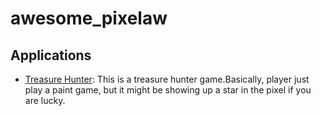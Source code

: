 # awesome_pixelaw


## Applications

- [Treasure Hunter](https://github.com/SYORA17/treasure-hunter): This is a treasure hunter game.Basically, player just play a paint game, but it might be showing up a star in the pixel if you are lucky.


